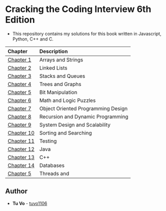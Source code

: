 # Cracking the Coding Interview 6th Edition

- This repository contains my solutions for this book written in Javascript, Python, C++ and C.

| Chapter                                      | Description                        |
| :------------------------------------------- | :--------------------------------- |
| [Chapter 1](./chapter_1_arrays_strings)      | Arrays and Strings                 |
| [Chapter 2](./chapter_2_linked_lists)        | Linked Lists                       |
| [Chapter 3](./chapter_3_stacks_and_queues)   | Stacks and Queues                  |
| [Chapter 4](./chapter_4_trees_graphs)        | Trees and Graphs                   |
| [Chapter 5](./chapter_5_bit_manipulation)    | Bit Manipulation                   |
| [Chapter 6](./chapter_6_math_logic_puzzles)  | Math and Logic Puzzles             |
| [Chapter 7](./chapter_7_oop_design)          | Object Oriented Programming Design |
| [Chapter 8](./chapter_8_recursion_dp)        | Recursion and Dynamic Programming  |
| [Chapter 9](./chapter_9_system_design)       | System Design and Scalability      |
| [Chapter 10](./chapter_10_sorting_searching) | Sorting and Searching              |
| [Chapter 11](./chapter_11_testing)           | Testing                            |
| [Chapter 12](./)                             | Java                               |
| [Chapter 13](./)                             | C++                                |
| [Chapter 14](./chapter_14_databases)         | Databases                          |
| [Chapter 5](./chapter_15_threads_locks)      | Threads and                        |

## Author

- **Tu Vo** - [tuvo1106](https://github.com/tuvo1106)

